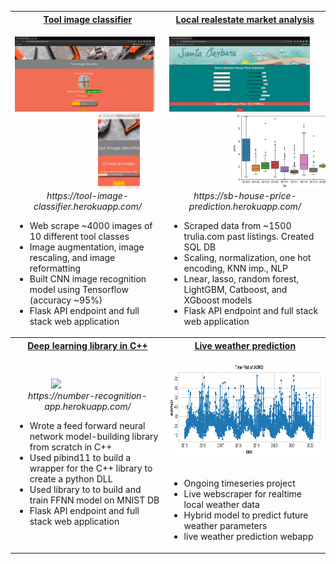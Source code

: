 
<table >
<tr>
<th> <a href="https://github.com/dakotarawlings/tool_image_classification">Tool image classifier</a></th>
<th> <a href="https://github.com/dakotarawlings/SantaBarbara_house_price_prediction">Local realestate market analysis</a> </th>
</tr>
<tr>
<td>

<p float ="left" align="center" >
  <img style="padding-right: 100px;" src="readme_images/homepagetool.png" height="120" >
  <img style="padding-left: 100px;" src="readme_images/iphone.gif" height="120" >
  <br>
  <em> https://tool-image-classifier.herokuapp.com/</em>
  </br>
</p>

* Web scrape ~4000 images of 10 different tool classes
* Image augmentation, image rescaling, and image reformatting 
* Built  CNN image recognition model using Tensorflow (accuracy ~95%)
* Flask API endpoint and full stack web application 


</td>
<td>

<p float ="left" align="center" >
  <span> <img style="padding-right: 100px;" src="readme_images/homepage2.png" height="120" >
    <img style="padding-left: 100px;" src="readme_images/boxplots.png" height="120" ></span>
  <br>
  <em> https://sb-house-price-prediction.herokuapp.com/</em>
  </br>
</p>

* Scraped data from ~1500 trulia.com past listings. Created SQL DB
* Scaling, normalization, one hot encoding, KNN imp., NLP
* Lnear, lasso, random forest, LightGBM, Catboost, and XGboost models
* Flask API endpoint and full stack web application 

</td>
</tr>
  <tr>
<th> <a href="https://github.com/dakotarawlings/cpp_deep_learning_library">Deep learning library in C++ </th>
<th> <a href="https://github.com/dakotarawlings/live_weather_prediction">Live weather prediction </th>
</tr>
<tr>
<td>

  <p float ="left" align="center" >
  <img style="padding-right: 100px;" src="readme_images/DLLHomepage.gif" height="150" >
  
  <br>
  <em> https://number-recognition-app.herokuapp.com/ </em>
  </br>
</p>

* Wrote a feed forward neural network model-building library from scratch in C++
* Used pibind11 to build a wrapper for the C++ library to create a python DLL 
* Used library to to build and train FFNN model on MNIST DB
* Flask API endpoint and full stack web application 
  

</td>
<td>

<p float ="left" align="center" >
  <img style="padding-right: 100px;" src="readme_images/timeseries.png" height="150" >
  <br>
  <em> </em>
  </br>
</p>

* Ongoing timeseries project
* Live webscraper for realtime local weather data
* Hybrid model to predict future weather parameters
* live weather prediction webapp



</td>
</tr>
  
</table>

